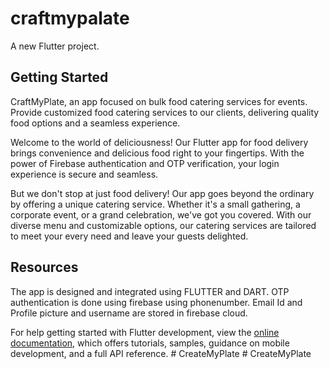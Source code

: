# craftmypalate

A new Flutter project.

## Getting Started

CraftMyPlate, an app focused on bulk food catering services for events.
Provide customized food catering services to our clients, delivering quality food options and a seamless experience.

Welcome to the world of deliciousness! Our Flutter app for food delivery brings convenience and delicious food right to your fingertips. With the power of Firebase authentication and OTP verification, your login experience is secure and seamless.

But we don't stop at just food delivery! Our app goes beyond the ordinary by offering a unique catering service. Whether it's a small gathering, a corporate event, or a grand celebration, we've got you covered. With our diverse menu and customizable options, our catering services are tailored to meet your every need and leave your guests delighted.
## Resources
The app is designed and integrated using FLUTTER and DART.
OTP authentication is done using firebase using phonenumber.
Email Id and Profile picture and username are stored in firebase cloud.



For help getting started with Flutter development, view the
[online documentation](https://docs.flutter.dev/), which offers tutorials,
samples, guidance on mobile development, and a full API reference.
#   C r e a t e M y P l a t e 
 
 #   C r e a t e M y P l a t e 
 
 
